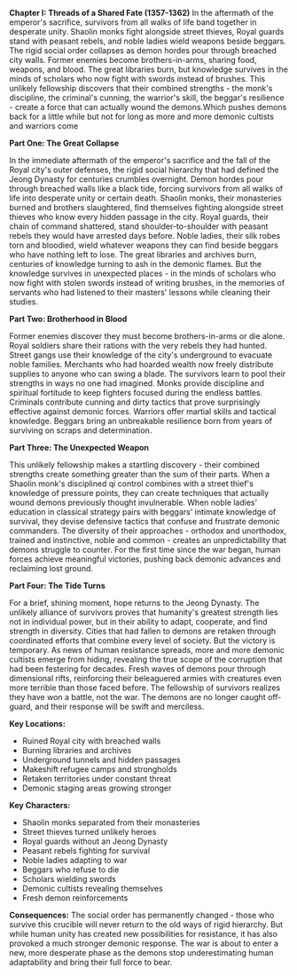 **Chapter I: Threads of a Shared Fate (1357-1362)** In the aftermath of the emperor's sacrifice, survivors from all walks of life band together in desperate unity. Shaolin monks fight alongside street thieves, Royal guards stand with peasant rebels, and noble ladies wield weapons beside beggars. The rigid social order collapses as demon hordes pour through breached city walls. Former enemies become brothers-in-arms, sharing food, weapons, and blood. The great libraries burn, but knowledge survives in the minds of scholars who now fight with swords instead of brushes. This unlikely fellowship discovers that their combined strengths - the monk's discipline, the criminal's cunning, the warrior's skill, the beggar's resilience - create a force that can actually wound the demons.Which pushes demons back for a little while but not for long as more and more demonic cultists and warriors come

**Part One: The Great Collapse**

In the immediate aftermath of the emperor's sacrifice and the fall of the Royal city's outer defenses, the rigid social hierarchy that had defined the Jeong Dynasty for centuries crumbles overnight. Demon hordes pour through breached walls like a black tide, forcing survivors from all walks of life into desperate unity or certain death.
Shaolin monks, their monasteries burned and brothers slaughtered, find themselves fighting alongside street thieves who know every hidden passage in the city. Royal guards, their chain of command shattered, stand shoulder-to-shoulder with peasant rebels they would have arrested days before. Noble ladies, their silk robes torn and bloodied, wield whatever weapons they can find beside beggars who have nothing left to lose.
The great libraries and archives burn, centuries of knowledge turning to ash in the demonic flames. But the knowledge survives in unexpected places - in the minds of scholars who now fight with stolen swords instead of writing brushes, in the memories of servants who had listened to their masters' lessons while cleaning their studies.

**Part Two: Brotherhood in Blood**

Former enemies discover they must become brothers-in-arms or die alone. Royal soldiers share their rations with the very rebels they had hunted. Street gangs use their knowledge of the city's underground to evacuate noble families. Merchants who had hoarded wealth now freely distribute supplies to anyone who can swing a blade.
The survivors learn to pool their strengths in ways no one had imagined. Monks provide discipline and spiritual fortitude to keep fighters focused during the endless battles. Criminals contribute cunning and dirty tactics that prove surprisingly effective against demonic forces. Warriors offer martial skills and tactical knowledge. Beggars bring an unbreakable resilience born from years of surviving on scraps and determination.

**Part Three: The Unexpected Weapon**

This unlikely fellowship makes a startling discovery - their combined strengths create something greater than the sum of their parts. When a Shaolin monk's disciplined qi control combines with a street thief's knowledge of pressure points, they can create techniques that actually wound demons previously thought invulnerable. When noble ladies' education in classical strategy pairs with beggars' intimate knowledge of survival, they devise defensive tactics that confuse and frustrate demonic commanders.
The diversity of their approaches - orthodox and unorthodox, trained and instinctive, noble and common - creates an unpredictability that demons struggle to counter. For the first time since the war began, human forces achieve meaningful victories, pushing back demonic advances and reclaiming lost ground.

**Part Four: The Tide Turns**

For a brief, shining moment, hope returns to the Jeong Dynasty. The unlikely alliance of survivors proves that humanity's greatest strength lies not in individual power, but in their ability to adapt, cooperate, and find strength in diversity. Cities that had fallen to demons are retaken through coordinated efforts that combine every level of society.
But the victory is temporary. As news of human resistance spreads, more and more demonic cultists emerge from hiding, revealing the true scope of the corruption that had been festering for decades. Fresh waves of demons pour through dimensional rifts, reinforcing their beleaguered armies with creatures even more terrible than those faced before.
The fellowship of survivors realizes they have won a battle, not the war. The demons are no longer caught off-guard, and their response will be swift and merciless.

**Key Locations:**

- Ruined Royal city with breached walls
- Burning libraries and archives
- Underground tunnels and hidden passages
- Makeshift refugee camps and strongholds
- Retaken territories under constant threat
- Demonic staging areas growing stronger

**Key Characters:**

- Shaolin monks separated from their monasteries
- Street thieves turned unlikely heroes
- Royal guards without an Jeong Dynasty
- Peasant rebels fighting for survival
- Noble ladies adapting to war
- Beggars who refuse to die
- Scholars wielding swords
- Demonic cultists revealing themselves
- Fresh demon reinforcements

**Consequences:** The social order has permanently changed - those who survive this crucible will never return to the old ways of rigid hierarchy. But while human unity has created new possibilities for resistance, it has also provoked a much stronger demonic response. The war is about to enter a new, more desperate phase as the demons stop underestimating human adaptability and bring their full force to bear.